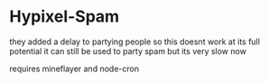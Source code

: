 # Hypixel-Spam
they added a delay to partying people so this doesnt work at its full potential
it can still be used to party spam but its very slow now

requires mineflayer and node-cron

